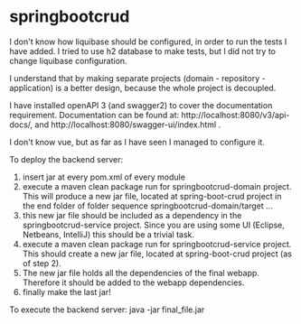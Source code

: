 # springbootcrud

I don't know how liquibase should be configured, in order to run the tests I have added. I tried to use h2 database to make tests, but I did not try to change liquibase configuration.

I understand that by making separate projects (domain - repository - application) is a better design, because the whole project is decoupled. 

I have installed openAPI 3 (and swagger2) to cover the documentation requirement. Documentation can be found at: http://localhost:8080/v3/api-docs/, and http://localhost:8080/swagger-ui/index.html .

I don't know vue, but as far as I have seen I managed to configure it.

To deploy the backend server:

1. insert <packaging>jar</packaging> at every pom.xml of every module 
2. execute a maven clean package run for springbootcrud-domain project. This will produce a new jar file, located at spring-boot-crud project in the end folder of folder sequence springbootcrud-domain/target ...
3. this new jar file should be included as a dependency in the springbootcrud-service project. Since you are using some UI (Eclipse, Netbeans, IntelliJ) this should be a trivial task. 
4. execute a maven clean package run for springbootcrud-service project. This should create a new jar file, located at spring-boot-crud project (as of step 2).
5. The new jar file holds all the dependencies of the final webapp. Therefore it should be added to the webapp dependencies.
6. finally make the last jar!

To execute the backend server: java -jar final_file.jar

